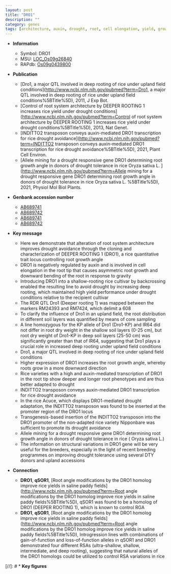 ```yaml
---
layout: post
title: "DRO1"
description: ""
category: genes
tags: [architecture, auxin, drought, root, cell elongation, yield, growth, tolerance, drought tolerance, breeding, root growth]
---
```


* **Information**  
    + Symbol: DRO1  
    + MSU: [LOC_Os09g26840](http://rice.uga.edu/cgi-bin/ORF_infopage.cgi?orf=LOC_Os09g26840)  
    + RAPdb: [Os09g0439800](https://rapdb.dna.affrc.go.jp/locus/?name=Os09g0439800)  

* **Publication**  
    + [Dro1, a major QTL involved in deep rooting of rice under upland field conditions](http://www.ncbi.nlm.nih.gov/pubmed?term=Dro1, a major QTL involved in deep rooting of rice under upland field conditions%5BTitle%5D), 2011, J Exp Bot.
    + [Control of root system architecture by DEEPER ROOTING 1 increases rice yield under drought conditions](http://www.ncbi.nlm.nih.gov/pubmed?term=Control of root system architecture by DEEPER ROOTING 1 increases rice yield under drought conditions%5BTitle%5D), 2013, Nat Genet.
    + [INDITTO2 transposon conveys auxin-mediated DRO1 transcription for rice drought avoidance](http://www.ncbi.nlm.nih.gov/pubmed?term=INDITTO2 transposon conveys auxin-mediated DRO1 transcription for rice drought avoidance%5BTitle%5D), 2021, Plant Cell Environ.
    + [Allele mining for a drought responsive gene DRO1 determining root growth angle in donors of drought tolerance in rice  Oryza sativa L. ](http://www.ncbi.nlm.nih.gov/pubmed?term=Allele mining for a drought responsive gene DRO1 determining root growth angle in donors of drought tolerance in rice  Oryza sativa L. %5BTitle%5D), 2021, Physiol Mol Biol Plants.

* **Genbank accession number**  
    + [AB689741](http://www.ncbi.nlm.nih.gov/nuccore/AB689741)
    + [AB689742](http://www.ncbi.nlm.nih.gov/nuccore/AB689742)
    + [AB689741](http://www.ncbi.nlm.nih.gov/nuccore/AB689741)
    + [AB689742](http://www.ncbi.nlm.nih.gov/nuccore/AB689742)

* **Key message**  
    + Here we demonstrate that alteration of root system architecture improves drought avoidance through the cloning and characterization of DEEPER ROOTING 1 (DRO1), a rice quantitative trait locus controlling root growth angle
    + DRO1 is negatively regulated by auxin and is involved in cell elongation in the root tip that causes asymmetric root growth and downward bending of the root in response to gravity
    + Introducing DRO1 into a shallow-rooting rice cultivar by backcrossing enabled the resulting line to avoid drought by increasing deep rooting, which maintained high yield performance under drought conditions relative to the recipient cultivar
    + The RDR QTL Dro1 (Deeper rooting 1) was mapped between the markers RM24393 and RM7424, which delimit a 608
    + To clarify the influence of Dro1 in an upland field, the root distribution in different soil layers was quantified by means of core sampling
    + A line homozygous for the KP allele of Dro1 (Dro1-KP) and IR64 did not differ in root dry weight in the shallow soil layers (0-25 cm), but root dry weight of Dro1-KP in deep soil layers (25-50 cm) was significantly greater than that of IR64, suggesting that Dro1 plays a crucial role in increased deep rooting under upland field conditions
    + Dro1, a major QTL involved in deep rooting of rice under upland field conditions
    + Higher expression of DRO1 increases the root growth angle, whereby roots grow in a more downward direction
    + Rice varieties with a high and auxin-mediated transcription of DRO1 in the root tip show deeper and longer root phenotypes and are thus better adapted to drought
    + INDITTO2 transposon conveys auxin-mediated DRO1 transcription for rice drought avoidance
    + In the rice Acuce, which displays DRO1-mediated drought adaptation, the INDITTO2 transposon was found to be inserted at the promoter region of the DRO1 locus
    + Transgenesis-based insertion of the INDITTO2 transposon into the DRO1 promoter of the non-adapted rice variety Nipponbare was sufficient to promote its drought avoidance
    + Allele mining for a drought responsive gene DRO1 determining root growth angle in donors of drought tolerance in rice ( Oryza sativa L.)
    + The information on structural variations in DRO1 gene will be very useful for the breeders, especially in the light of recent breeding programmes on improving drought tolerance using several DTY donors and upland accessions

* **Connection**  
    + __DRO1__, __qSOR1__, [Root angle modifications by the DRO1 homolog improve rice yields in saline paddy fields](http://www.ncbi.nlm.nih.gov/pubmed?term=Root angle modifications by the DRO1 homolog improve rice yields in saline paddy fields%5BTitle%5D),  qSOR1 was found to be a homolog of DRO1 (DEEPER ROOTING 1), which is known to control RGA
    + __DRO1__, __qSOR1__, [Root angle modifications by the DRO1 homolog improve rice yields in saline paddy fields](http://www.ncbi.nlm.nih.gov/pubmed?term=Root angle modifications by the DRO1 homolog improve rice yields in saline paddy fields%5BTitle%5D),  Introgression lines with combinations of gain-of-function and loss-of-function alleles in qSOR1 and DRO1 demonstrated four different RSAs (ultra-shallow, shallow, intermediate, and deep rooting), suggesting that natural alleles of the DRO1 homologs could be utilized to control RSA variations in rice

[//]: # * **Key figures**  


